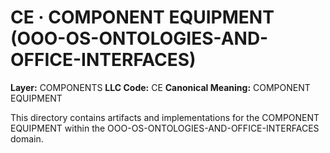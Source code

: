 # CE · COMPONENT EQUIPMENT (OOO-OS-ONTOLOGIES-AND-OFFICE-INTERFACES)

**Layer:** COMPONENTS
**LLC Code:** CE
**Canonical Meaning:** COMPONENT EQUIPMENT

This directory contains artifacts and implementations for the COMPONENT EQUIPMENT within the OOO-OS-ONTOLOGIES-AND-OFFICE-INTERFACES domain.

